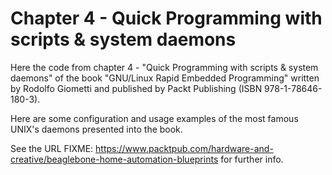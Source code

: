 Chapter 4 - Quick Programming with scripts & system daemons
===========================================================

Here the code from chapter 4 - "Quick Programming with scripts & system daemons"
of the book "GNU/Linux Rapid Embedded Programming" written by Rodolfo Giometti
and published by Packt Publishing (ISBN 978-1-78646-180-3).

Here are some configuration and usage examples of the most famous UNIX's
daemons presented into the book.

See the URL
FIXME: https://www.packtpub.com/hardware-and-creative/beaglebone-home-automation-blueprints
for further info.
